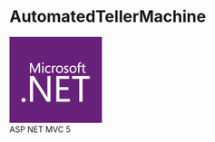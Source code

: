 # AutomatedTellerMachine   

![.Net](https://github.com/cusey/ImageForWiki/blob/master/Logos/Net.PNG)    
ASP NET MVC 5    
